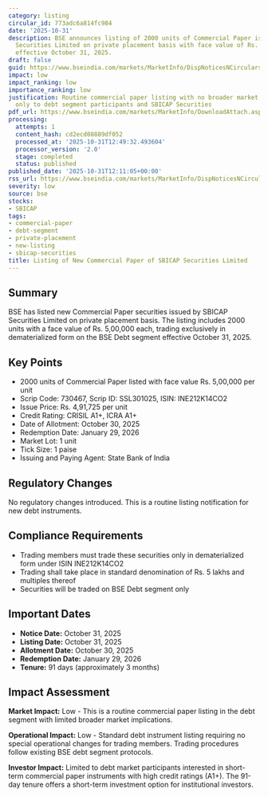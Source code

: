 ```yaml
---
category: listing
circular_id: 773adc6a814fc984
date: '2025-10-31'
description: BSE announces listing of 2000 units of Commercial Paper issued by SBICAP
  Securities Limited on private placement basis with face value of Rs. 5 lakhs each,
  effective October 31, 2025.
draft: false
guid: https://www.bseindia.com/markets/MarketInfo/DispNoticesNCirculars.aspx?Noticeid={9F8540ED-10C5-47D0-8CA3-64D64F4B9AB4}&noticeno=20251031-34&dt=10/31/2025&icount=34&totcount=40&flag=0
impact: low
impact_ranking: low
importance_ranking: low
justification: Routine commercial paper listing with no broader market impact; relevant
  only to debt segment participants and SBICAP Securities
pdf_url: https://www.bseindia.com/markets/MarketInfo/DownloadAttach.aspx?id=20251031-34&attachedId=
processing:
  attempts: 1
  content_hash: cd2ecd08889df052
  processed_at: '2025-10-31T12:49:32.493604'
  processor_version: '2.0'
  stage: completed
  status: published
published_date: '2025-10-31T12:11:05+00:00'
rss_url: https://www.bseindia.com/markets/MarketInfo/DispNoticesNCirculars.aspx?Noticeid={9F8540ED-10C5-47D0-8CA3-64D64F4B9AB4}&noticeno=20251031-34&dt=10/31/2025&icount=34&totcount=40&flag=0
severity: low
source: bse
stocks:
- SBICAP
tags:
- commercial-paper
- debt-segment
- private-placement
- new-listing
- sbicap-securities
title: Listing of New Commercial Paper of SBICAP Securities Limited
---
```


## Summary

BSE has listed new Commercial Paper securities issued by SBICAP Securities Limited on private placement basis. The listing includes 2000 units with a face value of Rs. 5,00,000 each, trading exclusively in dematerialized form on the BSE Debt segment effective October 31, 2025.

## Key Points

- 2000 units of Commercial Paper listed with face value Rs. 5,00,000 per unit
- Scrip Code: 730467, Scrip ID: SSL301025, ISIN: INE212K14CO2
- Issue Price: Rs. 4,91,725 per unit
- Credit Rating: CRISIL A1+, ICRA A1+
- Date of Allotment: October 30, 2025
- Redemption Date: January 29, 2026
- Market Lot: 1 unit
- Tick Size: 1 paise
- Issuing and Paying Agent: State Bank of India

## Regulatory Changes

No regulatory changes introduced. This is a routine listing notification for new debt instruments.

## Compliance Requirements

- Trading members must trade these securities only in dematerialized form under ISIN INE212K14CO2
- Trading shall take place in standard denomination of Rs. 5 lakhs and multiples thereof
- Securities will be traded on BSE Debt segment only

## Important Dates

- **Notice Date:** October 31, 2025
- **Listing Date:** October 31, 2025
- **Allotment Date:** October 30, 2025
- **Redemption Date:** January 29, 2026
- **Tenure:** 91 days (approximately 3 months)

## Impact Assessment

**Market Impact:** Low - This is a routine commercial paper listing in the debt segment with limited broader market implications.

**Operational Impact:** Low - Standard debt instrument listing requiring no special operational changes for trading members. Trading procedures follow existing BSE debt segment protocols.

**Investor Impact:** Limited to debt market participants interested in short-term commercial paper instruments with high credit ratings (A1+). The 91-day tenure offers a short-term investment option for institutional investors.